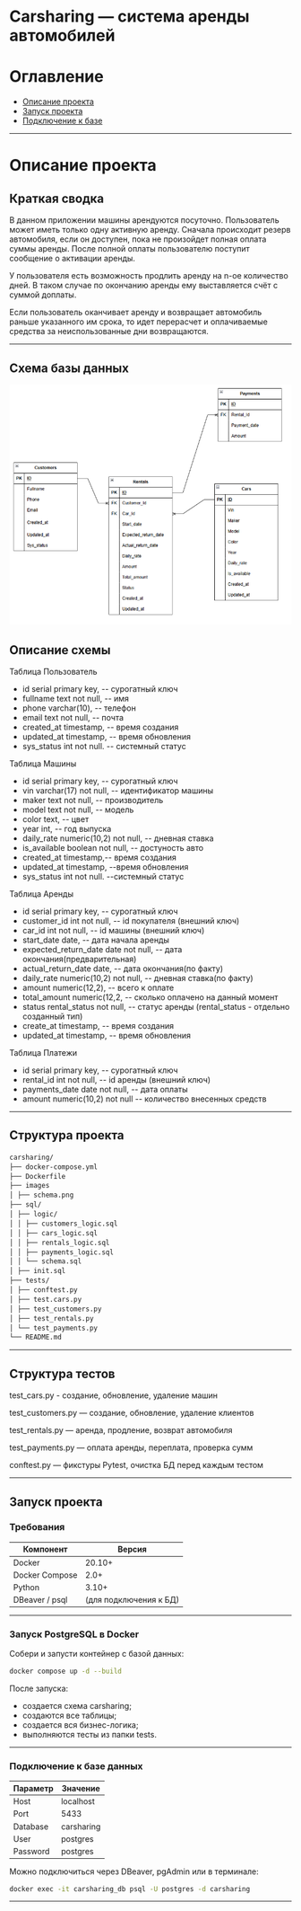 # Carsharing — система аренды автомобилей
# Оглавление

- [Описание проекта](#Описание-проекта)
- [Запуск проекта](#Запуск-проекта)
- [Подключение к базе](#Подключение-к-базе)
---
# Описание проекта
## Краткая сводка

В данном приложении машины арендуются посуточно. Пользователь может иметь только одну активную аренду. Сначала происходит резерв автомобиля, если он доступен, пока не произойдет полная оплата суммы аренды. После полной оплаты пользователю поступит сообщение о активации аренды.

У пользователя есть возможность продлить аренду на n-ое количество дней. В таком случае по окончанию аренды ему выставляется счёт с суммой доплаты.

Если пользователь оканчивает аренду и возвращает автомобиль раньше указанного им срока, то идет перерасчет и оплачиваемые средства за неиспользованные дни возвращаются.

---
## Схема базы данных

![Схема БД](images/schema.png)

## Описание схемы

Таблица Пользователь
-	id serial primary key, -- сурогатный ключ
-	fullname text not null, -- имя
-	phone varchar(10), -- телефон
-	email text not null, -- почта
-	created_at timestamp, -- время создания
-	updated_at timestamp, -- время обновления
-	sys_status int not null. -- системный статус

Таблица Машины
-	id serial primary key, -- сурогатный ключ
-	vin varchar(17) not null, -- идентификатор машины
- maker text not null, -- производитель
- model text not null, -- модель
-	color text, -- цвет
-	year int, -- год выпуска
-	daily_rate numeric(10,2) not null, -- дневная ставка
-	is_available boolean not null, -- достуность авто
-	created_at timestamp,-- время создания
-	updated_at timestamp, --время обновления
-	sys_status int not null. --системный статус

Таблица Аренды
-	id serial primary key, -- сурогатный ключ
-	customer_id int not null, -- id покупателя (внешний ключ)
-	car_id int not null, -- id машины (внешний ключ)
-	start_date date, -- дата начала аренды
-	expected_return_date date not null, -- дата окончания(предварительная)
-	actual_return_date date, -- дата окончания(по факту)
-	daily_rate numeric(10,2) not null, -- дневная ставка(по факту)
-	amount numeric(12,2), -- всего к оплате
-	total_amount numeric(12,2, -- сколько оплачено на данный момент
-	status rental_status not null, -- статус аренды (rental_status - отдельно созданный тип)
-	create_at timestamp, -- время создания
-	updated_at timestamp, -- время обновления

Таблица Платежи
-	id serial primary key, -- сурогатный ключ
-	rental_id int not null, -- id аренды (внешний ключ)
-	payments_date date not null, -- дата оплаты
-	amount numeric(10,2) not null -- количество внесенных средств
---

## Структура проекта
```markdown
carsharing/
├── docker-compose.yml
├── Dockerfile
├── images
│ ├── schema.png
├── sql/
│ ├── logic/
│ │ ├── customers_logic.sql
│ │ ├── cars_logic.sql
│ │ ├── rentals_logic.sql
│ │ ├── payments_logic.sql
│ │ └── schema.sql
│ ├── init.sql
├── tests/
│ ├── conftest.py
│ ├── test.cars.py
│ ├── test_customers.py
│ ├── test_rentals.py
│ └── test_payments.py
└── README.md
```
---

## Структура тестов

test_cars.py - создание, обновление, удаление машин

test_customers.py — создание, обновление, удаление клиентов

test_rentals.py — аренда, продление, возврат автомобиля

test_payments.py — оплата аренды, переплата, проверка сумм

conftest.py — фикстуры Pytest, очистка БД перед каждым тестом

---

## Запуск проекта

### Требования

| Компонент | Версия |
|------------|--------|
| Docker | 20.10+ |
| Docker Compose | 2.0+ |
| Python | 3.10+ |
| DBeaver / psql | (для подключения к БД) |

---

### Запуск PostgreSQL в Docker

Собери и запусти контейнер с базой данных:

```bash
docker compose up -d --build
```

После запуска:

- создается схема carsharing;
- создаются все таблицы;
- создается вся бизнес-логика;
- выполняются тесты из папки tests.

---

### Подключение к базе данных

| Параметр | Значение |
|------------|--------|
| Host | localhost |
| Port | 5433 |
| Database | carsharing |
| User | postgres |
|Password| postgres |

Можно подключиться через DBeaver, pgAdmin или в терминале:

```bash
docker exec -it carsharing_db psql -U postgres -d carsharing
```
---
























